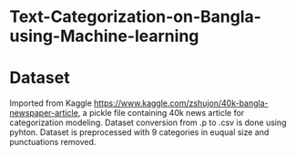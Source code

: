 # Text-Categorization-on-Bangla-using-Machine-learning
# Dataset
Imported from Kaggle https://www.kaggle.com/zshujon/40k-bangla-newspaper-article, a pickle file containing 40k news article for categorization modeling. 
Dataset conversion from .p to .csv is done using pyhton. Dataset is preprocessed with 9 categories in euqual size and punctuations removed.
